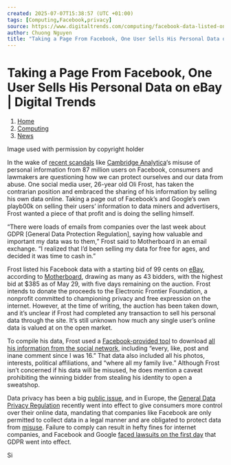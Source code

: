 ```yaml
---
created: 2025-07-07T15:38:57 (UTC +01:00)
tags: [Computing,Facebook,privacy]
source: https://www.digitaltrends.com/computing/facebook-data-listed-on-ebay/
author: Chuong Nguyen
title: "Taking a Page From Facebook, One User Sells His Personal Data on eBay"
---
```


# Taking a Page From Facebook, One User Sells His Personal Data on eBay | Digital Trends

1.  [Home](https://www.digitaltrends.com/)
2.  [Computing](https://www.digitaltrends.com/computing/)
3.  [News](https://www.digitaltrends.com/computing-news/)

Image used with permission by copyright holder

In the wake of [recent scandals](https://www.digitaltrends.com/social-media/facebook-third-party-app-access-updated-cambridge-analytica/) like [Cambridge Analytica](https://www.digitaltrends.com/computing/facebook-cambridge-analyica-privacy-tool/)‘s misuse of personal information from 87 million users on Facebook, consumers and lawmakers are questioning how we can protect ourselves and our data from abuse. One social media user, 26-year old Oli Frost, has taken the contrarian position and embraced the sharing of his information by selling his own data online. Taking a page out of Facebook’s and Google’s own playb00k on selling their users’ information to data miners and advertisers, Frost wanted a piece of that profit and is doing the selling himself.

“There were loads of emails from companies over the last week about GDPR \[General Data Protection Regulation\], saying how valuable and important my data was to them,” Frost said to Motherboard in an email exchange. “I realized that I’d been selling my data for free for ages, and decided it was time to cash in.”

Frost listed his Facebook data with a starting bid of 99 cents on [eBay](https://www.ebay.co.uk/itm/Im-selling-my-private-Facebook-data-/273239941454), according to [Motherboard](https://motherboard.vice.com/en_us/article/3k4ay8/sell-facebook-data-ebay-oli-frost), drawing as many as 43 bidders, with the highest bid at $385 as of May 29, with five days remaining on the auction. Frost intends to donate the proceeds to the Electronic Frontier Foundation, a nonprofit committed to championing privacy and free expression on the internet. However, at the time of writing, the auction has been taken down, and it’s unclear if Frost had completed any transaction to sell his personal data through the site. It’s still unknown how much any single user’s online data is valued at on the open market.

To compile his data, Frost used a [Facebook-provided tool](https://www.digitaltrends.com/social-media/facebook-expands-download-your-information-feature-fails-to-satisfy-critics/) to download [all his information from the social network](https://www.digitaltrends.com/social-media/facebook-data-download/), including “every, like, post and inane comment since I was 16.” That data also included all his photos, interests, political affiliations, and “where all my family live.” Although Frost isn’t concerned if his data will be misused, he does mention a caveat prohibiting the winning bidder from stealing his identity to open a sweatshop.

Data privacy has been a big [public issue](https://www.digitaltrends.com/social-media/polls-show-low-trust-facebook/), and in Europe, the [General Data Privacy Regulation](https://www.digitaltrends.com/computing/what-is-the-gdpr/) recently went into effect to give consumers more control over their online data, mandating that companies like Facebook are only permitted to collect data in a legal manner and are obligated to protect data from [misuse](https://www.digitaltrends.com/social-media/cubeyou-suspended-accused-facebook-data-misuse/). Failure to comply can result in hefty fines for internet companies, and Facebook and Google [faced lawsuits on the first day](https://www.digitaltrends.com/computing/google-facebook-gdpr-lawsuit/) that GDPR went into effect.

Si